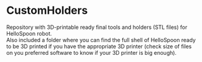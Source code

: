 # CustomHolders
Repository with 3D-printable ready final tools and holders (STL files) for HelloSpoon robot.
<br>Also included a folder where you can find the full shell of HelloSpoon ready to be 3D printed if you have the appropriate 3D printer (check size of files on you preferred software to know if your 3D printer is big enough).
